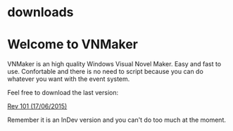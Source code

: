 # downloads
Welcome to VNMaker
=============
VNMaker is an high quality Windows Visual Novel Maker. Easy and fast to use. Confortable and there is no need to script 	because you can do whatever you want with the event system.

Feel free to download the last version:

[Rev 101 (17/06/2015)](http://url.com)

Remember it is an InDev version and you can't do too much at the moment.
